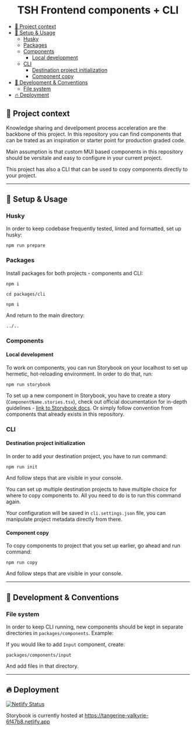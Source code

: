 <h1 align="center">TSH Frontend components + CLI</h1>


- [📘 Project context](#-project-context)
- [🔨 Setup \& Usage](#-setup--usage)
  - [Husky](#husky)
  - [Packages](#packages)
  - [Components](#components)
    - [Local development](#local-development)
  - [CLI](#cli)
    - [Destination project initialization](#destination-project-initialization)
    - [Component copy](#component-copy)
- [🛃 Development \& Conventions](#-development--conventions)
  - [File system](#file-system)
- [🔥 Deployment](#-deployment)


## 📘 Project context

Knowledge sharing and develpoment process acceleration are the backbone of this project. In this repository you can find components that can be trated as an inspiration or starter point for production graded code.

Main assumption is that custom MUI based components in this repository should be versitale and easy to configure in your current project.

This project has also a CLI that can be used to copy components directly to your project.

___

## 🔨 Setup & Usage

### Husky

In order to keep codebase frequently tested, linted and formatted, set up husky:

```
npm run prepare
```

### Packages

Install packages for both projects - components and CLI:

```
npm i
```

```
cd packages/cli
```

```
npm i
```

And return to the main directory:

```
../..
```

### Components

#### Local development


To work on components, you can run Storybook on your localhost to set up hermetic, hot-reloading environment. In order to do that, run:

```
npm run storybook
```

To set up a new component in Storybook, you have to create a story (`ComponentName.stories.tsx`), check out official documentation for in-depth guidelines - [link to Storybook docs](https://storybook.js.org/docs/react/writing-stories/introduction). Or simply follow convention from components that already exists in this repository.

### CLI

#### Destination project initialization


In order to add your destination project, you have to run command:

```
npm run init
```

And follow steps that are visible in your console.

You can set up multiple destination projects to have multiple choice for where to copy components to. All you need to do is to run this command again.

Your configuration will be saved in `cli.settings.json` file, you can manipulate project metadata directly from there.

#### Component copy

To copy components to project that you set up earlier, go ahead and run command:

```
npm run copy
```

And follow steps that are visible in your console.

___

## 🛃 Development & Conventions

### File system

In order to keep CLI running, new components should be kept in separate directories in `packages/components`. Example:

If you would like to add `Input` component, create:

```
packages/components/input
```

And add files in that directory. 

___

## 🔥 Deployment

[![Netlify Status](https://api.netlify.com/api/v1/badges/7a89d9c3-1e97-493c-9ce4-14538ef3fe6e/deploy-status)](https://app.netlify.com/sites/tangerine-valkyrie-6f47b8/deploys)


Storybook is currently hosted at https://tangerine-valkyrie-6f47b8.netlify.app